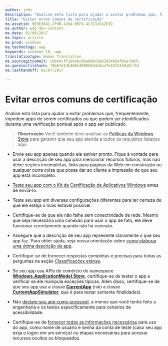 ```yaml
---
author: jnHs
Description: "Analise esta lista para ajudar a evitar problemas que, frequentemente, impedem apps de serem certificados ou que podem ser identificados durante uma verificação pontual após o app ser publicado."
title: "Evitar erros comuns de certificação"
ms.assetid: 9E9E3841-2F9B-42D4-B5F8-4C7C31E42E3D
ms.author: wdg-dev-content
ms.date: 02/08/2017
ms.topic: article
ms.prod: windows
ms.technology: uwp
keywords: windows 10, uwp
translationtype: Human Translation
ms.sourcegitcommit: c6b64cff1bbebc8ba69bc6e03d34b69f85e798fc
ms.openlocfilehash: f8b61d14b46614680b84da5aa7e4413159a0cfb1
ms.lasthandoff: 02/07/2017

---
```


# <a name="avoid-common-certification-failures"></a>Evitar erros comuns de certificação


Analise esta lista para ajudar a evitar problemas que, frequentemente, impedem apps de serem certificados ou que podem ser identificados durante uma verificação pontual após o app ser publicado.

> **Observação**  Você também deve analisar as [Políticas da Windows Store](https://msdn.microsoft.com/library/windows/apps/dn764944) para garantir que seu app atenda a todos os requisitos listados aqui.

 

-   Envie seu app apenas quando ele estiver pronto. Fique à vontade para usar a descrição de seu app para mencionar recursos futuros, mas não deixe seções incompletas, links para páginas da Web em construção ou qualquer outra coisa que possa dar ao cliente a impressão de que seu app está incompleto.

-   [Teste seu app com o Kit de Certificação de Aplicativos Windows](https://msdn.microsoft.com/library/windows/apps/mt186449) antes de enviá-lo.

-   Teste seu app em diversas configurações diferentes para ter certeza de que ele esteja o mais estável possível.

-   Certifique-se de que ele não falhe sem conectividade de rede. Mesmo que seja necessária uma conexão para usar o app de fato, ele deve funcionar corretamente quando não há conexão.
-   Assegure que a descrição de seu app represente claramente o que seu app faz. Para obter ajuda, veja nossa orientação sobre [como elaborar uma ótima descrição de app](write-a-great-app-description.md).

-   Certifique-se de fornecer respostas completas e precisas para todas as perguntas na seção [Classificações etárias](age-ratings.md).

-   Se seu app usa APIs de comércio do namespace [**Windows.ApplicationModel.Store**](https://msdn.microsoft.com/library/windows/apps/br225197), certifique-se de testar o app e verificar se ele manipula exceções típicas. Além disso, certifique-se de que seu app use a classe [**CurrentApp**](https://msdn.microsoft.com/library/windows/apps/hh779765) (não a classe [**CurrentAppSimulator**](https://msdn.microsoft.com/library/windows/apps/hh779766), que é para testar somente finalidades).

-   Não [declare seu app como acessível](app-declarations.md#this-app-has-been-tested-to-meet-accessibility-guidelines), a menos que você tenha feito a engenharia e os testes especificamente para cenários de acessibilidade.

-   Certifique-se de [fornecer todas as informações necessárias](notes-for-certification.md) para uso do app, como nome de usuário e senha da conta de teste (caso seu app exija o logon em um serviço) ou etapas necessárias para acessar recursos ocultos ou bloqueados.

 

 






